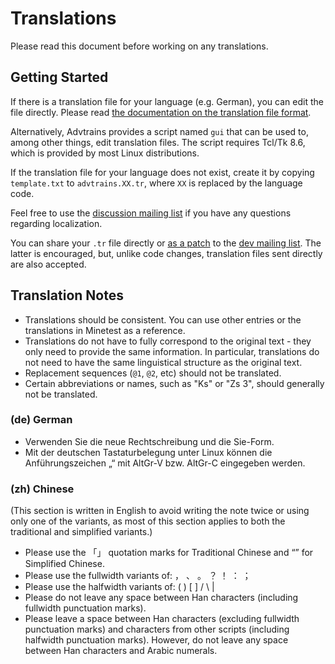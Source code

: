 # Translations
Please read this document before working on any translations.

## Getting Started
If there is a translation file for your language (e.g. German), you can
edit the file directly. Please read [the documentation on the
translation file format][tr-format].

Alternatively, Advtrains provides a script named `gui` that can be used
to, among other things, edit translation files. The script requires
Tcl/Tk 8.6, which is provided by most Linux distributions.

If the translation file for your language does not exist, create it by
copying `template.txt` to `advtrains.XX.tr`, where `XX` is replaced by
the language code.

Feel free to use the [discussion mailing list][srht-discuss] if you
have any questions regarding localization.

You can share your `.tr` file directly or [as a patch][gsm] to the [dev
mailing list][srht-devel]. The latter is encouraged, but, unlike code
changes, translation files sent directly are also accepted.

[tr-format]: https://minetest.gitlab.io/minetest/translations/#translation-file-format
[srht-discuss]: https://lists.sr.ht/~gpcf/advtrains-discuss
[srht-devel]: https://lists.sr.ht/~gpcf/advtrains-devel
[gsm]: https://git-send-email.io

## Translation Notes
* Translations should be consistent. You can use other entries or the
translations in Minetest as a reference.
* Translations do not have to fully correspond to the original text -
they only need to provide the same information. In particular,
translations do not need to have the same linguistical structure as the
original text.
* Replacement sequences (`@1`, `@2`, etc) should not be translated.
* Certain abbreviations or names, such as "Ks" or "Zs 3", should
generally not be translated.

### (de) German
* Verwenden Sie die neue Rechtschreibung und die Sie-Form.
* Mit der deutschen Tastaturbelegung unter Linux können die
Anführungszeichen „“ mit AltGr-V bzw. AltGr-C eingegeben werden.

### (zh) Chinese
(This section is written in English to avoid writing the note twice or
using only one of the variants, as most of this section applies to both
the traditional and simplified variants.)

* Please use the 「」 quotation marks for Traditional Chinese and “”
for Simplified Chinese.
* Please use the fullwidth variants of: ， 、 。 ？ ！ ： ；
* Please use the halfwidth variants of: ( ) [ ] / \ |
* Please do not leave any space between Han characters (including
fullwidth punctuation marks).
* Please leave a space between Han characters (excluding fullwidth
punctuation marks) and characters from other scripts (including
halfwidth punctuation marks). However, do not leave any space between
Han characters and Arabic numerals.
